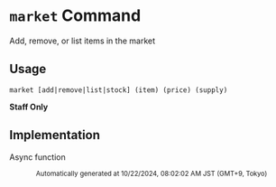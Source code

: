 # `market` Command

Add, remove, or list items in the market

## Usage

```
market [add|remove|list|stock] (item) (price) (supply)
```


**Staff Only**

## Implementation

Async function

<div align="center"><sub>Automatically generated at 10/22/2024, 08:02:02 AM JST (GMT+9, Tokyo)</sub></div>